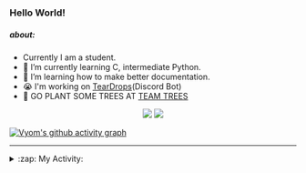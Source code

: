 ### Hello World!

##### about:
- Currently I am a student.
- 🌱 I’m currently learning C, intermediate Python.
- 🌱 I’m learning how to make better documentation.
- 😭 I'm working on [TearDrops](https://github.com/Vyvy-vi/TearDrops)(Discord Bot)
- 🌱 GO PLANT SOME TREES AT [TEAM TREES](https://teamtrees.org/)

<p align="center">
  <a href="https://twitter.com/Vyvy_viM"><img target="_blank" src="https://img.shields.io/badge/twitter%20@Vyvy_viM-0D95E8?style=for-the-badge&logo=twitter&logoColor=white"/></a> 
  <a href="https://vyvy-vi.github.io/portfolio"><img target="_blank" src="https://img.shields.io/badge/-I%27m_craving_for_open_source-green?style=for-the-badge&logo=github&logoColor=black"/></a> 
</p>

[![Vyom's github activity graph](https://activity-graph.herokuapp.com/graph?username=Vyvy-vi)](https://github.com/ashutosh00710/github-readme-activity-graph)

---
<details>
  <summary>:zap: My Activity:</summary>
  
<!--START_SECTION:waka-->
**I'm a Night 🦉** 

```text
🌞 Morning    35 commits     █░░░░░░░░░░░░░░░░░░░░░░░░   5.23% 
🌆 Daytime    217 commits    ████████░░░░░░░░░░░░░░░░░   32.44% 
🌃 Evening    243 commits    █████████░░░░░░░░░░░░░░░░   36.32% 
🌙 Night      174 commits    ██████░░░░░░░░░░░░░░░░░░░   26.01%

```
📅 **I'm Most Productive on Thursday** 

```text
Monday       92 commits     ███░░░░░░░░░░░░░░░░░░░░░░   13.75% 
Tuesday      84 commits     ███░░░░░░░░░░░░░░░░░░░░░░   12.56% 
Wednesday    126 commits    ████░░░░░░░░░░░░░░░░░░░░░   18.83% 
Thursday     140 commits    █████░░░░░░░░░░░░░░░░░░░░   20.93% 
Friday       40 commits     █░░░░░░░░░░░░░░░░░░░░░░░░   5.98% 
Saturday     84 commits     ███░░░░░░░░░░░░░░░░░░░░░░   12.56% 
Sunday       103 commits    ███░░░░░░░░░░░░░░░░░░░░░░   15.4%

```


📊 **This Week I Spent My Time On** 

```text
🔥 Editors: 
Vim                      6 hrs 38 mins       █████████████████████████   100.0%

🐱‍💻 Projects: 
blog                     2 hrs 59 mins       ███████████░░░░░░░░░░░░░░   45.12% 
TheGame                  1 hr 24 mins        █████░░░░░░░░░░░░░░░░░░░░   21.32% 
TEC-Discord-Oauth2       1 hr 10 mins        ████░░░░░░░░░░░░░░░░░░░░░   17.76% 
Unknown Project          25 mins             █░░░░░░░░░░░░░░░░░░░░░░░░   6.4% 
faucet                   15 mins             █░░░░░░░░░░░░░░░░░░░░░░░░   3.93%

```


<!--END_SECTION:waka-->
</details>
